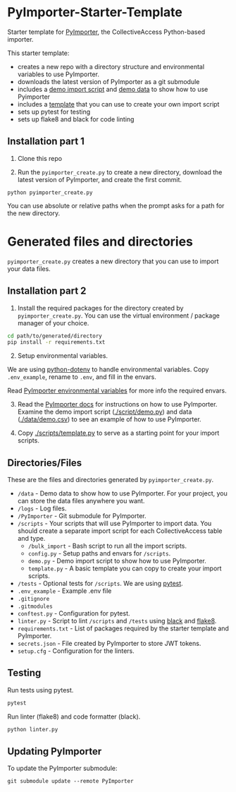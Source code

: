 # PyImporter-Starter-Template
Starter template for [PyImporter](https://github.com/collectiveaccess/PyImporter),
the CollectiveAccess Python-based importer.

This starter template:
- creates a new repo with a directory structure and environmental variables to use PyImporter.
- downloads the latest version of PyImporter as a git submodule
- includes a [demo import script](https://github.com/collectiveaccess/PyImporter-Starter-Template/blob/main/template_files/scripts/demo.py) and [demo data](https://github.com/collectiveaccess/PyImporter-Starter-Template/blob/main/template_files/data/demo.csv) to show how to use Pyimporter
- includes a [template](https://github.com/collectiveaccess/PyImporter-Starter-Template/blob/main/template_files/scripts/template.py) that you can use to create your own import script
- sets up pytest for testing
- sets up flake8 and black for code linting

## Installation part 1

1. Clone this repo

2. Run the `pyimporter_create.py` to create a new directory, download the latest version of PyImporter, and create the first commit.

```
python pyimporter_create.py
```

You can use absolute or relative paths when the prompt asks for a path for the new directory.

# Generated files and directories

`pyimporter_create.py` creates a new directory that you can use to import your data files.

## Installation part 2

1. Install the required packages for the directory created by `pyimporter_create.py`. You can use the virtual environment / package manager of your choice.

```bash
cd path/to/generated/directory
pip install -r requirements.txt
```

2. Setup environmental variables.

We are using [python-dotenv](https://github.com/theskumar/python-dotenv) to handle environmental variables. Copy `.env_example`, rename to `.env`, and fill in the envars.

Read [PyImporter environmental variables](https://github.com/collectiveaccess/PyImporter/wiki/Installing-PyImporter#pyimporter-environmental-variables) for more info the required envars.

3. Read the [PyImporter docs](https://github.com/collectiveaccess/PyImporter/wiki) for  instructions on how to use PyImporter. Examine the demo import script ([./script/demo.py](https://github.com/collectiveaccess/PyImporter-Starter-Template/blob/main/template_files/scripts/demo.py)) and data ([./data/demo.csv](https://github.com/collectiveaccess/PyImporter-Starter-Template/blob/main/template_files/data/demo.csv)) to see an example of how to use PyImporter.

4. Copy [./scripts/template.py](https://github.com/collectiveaccess/PyImporter-Starter-Template/blob/main/template_files/scripts/template.py) to serve as a starting point for your import scripts.


## Directories/Files

These are the files and directories generated by `pyimporter_create.py`.

* `/data` - Demo data to show how to use PyImporter. For your project, you can store the data files anywhere you want.
* `/logs` - Log files.
* `/PyImporter` - Git submodule for PyImporter.
* `/scripts` - Your scripts that will use PyImporter to import data. You should create a separate import script for each CollectiveAccess table and type.
  * `/bulk_import` - Bash script to run all the import scripts.
  * `config.py` - Setup paths and envars for `/scripts`.
  * `demo.py` - Demo import script to show how to use PyImporter.
  * `template.py` - A basic template you can copy to create your import scripts.
* `/tests` - Optional tests for `/scripts`. We are using [pytest](pytest.org).
* `.env_example` - Example .env file
* `.gitignore`
* `.gitmodules`
* `conftest.py` - Configuration for pytest.
* `linter.py` - Script to lint `/scripts` and `/tests` using [black](https://github.com/psf/black) and [flake8](https://flake8.pycqa.org).
* `requirements.txt` - List of packages required by the starter template and PyImporter.
* `secrets.json` - File created by PyImporter to store JWT tokens.
* `setup.cfg` - Configuration for the linters.


## Testing

Run tests using pytest.

```bash
pytest
```

Run linter (flake8) and code formatter (black).

```bash
python linter.py
```

## Updating PyImporter

To update the PyImporter submodule:

```
git submodule update --remote PyImporter
```
